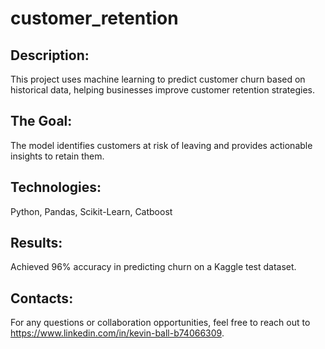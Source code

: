 # customer_retention
## Description: 
This project uses machine learning to predict customer churn based on historical data, helping businesses improve customer retention strategies.

## The Goal: 
The model identifies customers at risk of leaving and provides actionable insights to retain them.

## Technologies:
Python, Pandas, Scikit-Learn, Catboost

## Results:
Achieved 96% accuracy in predicting churn on a Kaggle test dataset.

## Contacts:
For any questions or collaboration opportunities, feel free to reach out to https://www.linkedin.com/in/kevin-ball-b74066309.
